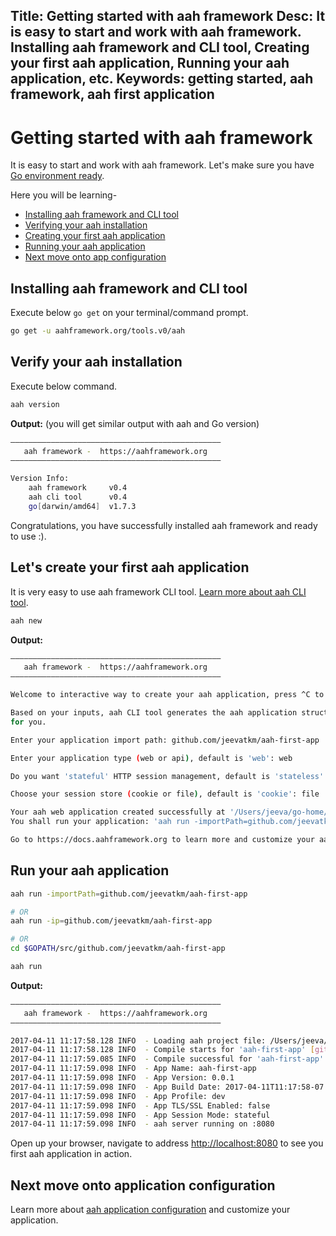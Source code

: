 Title: Getting started with aah framework
Desc: It is easy to start and work with aah framework. Installing aah framework and CLI tool, Creating your first aah application, Running your aah application, etc.
Keywords: getting started, aah framework, aah first application
---
# Getting started with aah framework

It is easy to start and work with aah framework. Let's make sure you have [Go environment ready](prerequisites.html).

Here you will be learning-

* [Installing aah framework and CLI tool](#installing-aah-framework-and-cli-tool)
* [Verifying your aah installation](#verify-your-aah-installation)
* [Creating your first aah application](#let-s-create-your-first-aah-application)
* [Running your aah application](#run-your-aah-application)
* [Next move onto app configuration](app-config.html)

## Installing aah framework and CLI tool

Execute below `go get` on your terminal/command prompt.

```bash
go get -u aahframework.org/tools.v0/aah
```

## Verify your aah installation

Execute below command.

```bash
aah version
```

**Output:** (you will get similar output with aah and Go version)
```bash
–––––––––––––––––––––––––––––––––––––––––––––––
   aah framework -  https://aahframework.org
–––––––––––––––––––––––––––––––––––––––––––––––

Version Info:
	aah framework     v0.4
	aah cli tool      v0.4
	go[darwin/amd64]  v1.7.3
```

Congratulations, you have successfully installed aah framework and ready to use :).

## Let's create your first aah application

It is very easy to use aah framework CLI tool. [Learn more about aah CLI tool](aah-cli-tool.html).

```bash
aah new
```

**Output:**
```bash
–––––––––––––––––––––––––––––––––––––––––––––––
   aah framework -  https://aahframework.org
–––––––––––––––––––––––––––––––––––––––––––––––

Welcome to interactive way to create your aah application, press ^C to exit :)

Based on your inputs, aah CLI tool generates the aah application structure
for you.

Enter your application import path: github.com/jeevatkm/aah-first-app

Enter your application type (web or api), default is 'web': web

Do you want 'stateful' HTTP session management, default is 'stateless' (Y/n): Y

Choose your session store (cookie or file), default is 'cookie': file

Your aah web application created successfully at '/Users/jeeva/go-home/src/github.com/jeevatkm/aah-first-app'
You shall run your application: 'aah run -importPath=github.com/jeevatkm/aah-first-app'

Go to https://docs.aahframework.org to learn more and customize your aah application.

```

## Run your aah application

```bash
aah run -importPath=github.com/jeevatkm/aah-first-app

# OR
aah run -ip=github.com/jeevatkm/aah-first-app

# OR
cd $GOPATH/src/github.com/jeevatkm/aah-first-app

aah run
```

**Output:**
```bash
–––––––––––––––––––––––––––––––––––––––––––––––
   aah framework -  https://aahframework.org
–––––––––––––––––––––––––––––––––––––––––––––––

2017-04-11 11:17:58.128 INFO  - Loading aah project file: /Users/jeeva/go-home/src/github.com/jeevatkm/aah-first-app/aah.project
2017-04-11 11:17:58.128 INFO  - Compile starts for 'aah-first-app' [github.com/jeevatkm/aah-first-app]
2017-04-11 11:17:59.085 INFO  - Compile successful for 'aah-first-app' [github.com/jeevatkm/aah-first-app]
2017-04-11 11:17:59.098 INFO  - App Name: aah-first-app
2017-04-11 11:17:59.098 INFO  - App Version: 0.0.1
2017-04-11 11:17:59.098 INFO  - App Build Date: 2017-04-11T11:17:58-07:00
2017-04-11 11:17:59.098 INFO  - App Profile: dev
2017-04-11 11:17:59.098 INFO  - App TLS/SSL Enabled: false
2017-04-11 11:17:59.098 INFO  - App Session Mode: stateful
2017-04-11 11:17:59.098 INFO  - aah server running on :8080
```

Open up your browser, navigate to address [http://localhost:8080](http://localhost:8080) to see you first aah application in action.

## Next move onto application configuration

Learn more about [aah application configuration](app-config.html) and customize your application.
